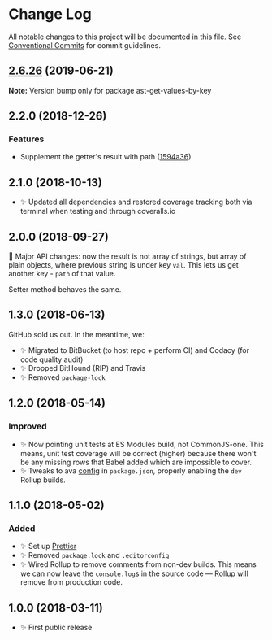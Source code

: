 # Change Log

All notable changes to this project will be documented in this file.
See [Conventional Commits](https://conventionalcommits.org) for commit guidelines.

## [2.6.26](https://gitlab.com/codsen/codsen/compare/ast-get-values-by-key@2.6.25...ast-get-values-by-key@2.6.26) (2019-06-21)

**Note:** Version bump only for package ast-get-values-by-key





## 2.2.0 (2018-12-26)

### Features

- Supplement the getter's result with path ([1594a36](https://gitlab.com/codsen/codsen/tree/master/packages/ast-get-values-by-key/commits/1594a36))

## 2.1.0 (2018-10-13)

- ✨ Updated all dependencies and restored coverage tracking both via terminal when testing and through coveralls.io

## 2.0.0 (2018-09-27)

🔨 Major API changes: now the result is not array of strings, but array of plain objects, where previous string is under key `val`. This lets us get another key - `path` of that value.

Setter method behaves the same.

## 1.3.0 (2018-06-13)

GitHub sold us out. In the meantime, we:

- ✨ Migrated to BitBucket (to host repo + perform CI) and Codacy (for code quality audit)
- ✨ Dropped BitHound (RIP) and Travis
- ✨ Removed `package-lock`

## 1.2.0 (2018-05-14)

### Improved

- ✨ Now pointing unit tests at ES Modules build, not CommonJS-one. This means, unit test coverage will be correct (higher) because there won't be any missing rows that Babel added which are impossible to cover.
- ✨ Tweaks to ava [config](https://github.com/avajs/ava/blob/master/docs/recipes/es-modules.md) in `package.json`, properly enabling the `dev` Rollup builds.

## 1.1.0 (2018-05-02)

### Added

- ✨ Set up [Prettier](https://prettier.io)
- ✨ Removed `package.lock` and `.editorconfig`
- ✨ Wired Rollup to remove comments from non-dev builds. This means we can now leave the `console.log`s in the source code — Rollup will remove from production code.

## 1.0.0 (2018-03-11)

- ✨ First public release
